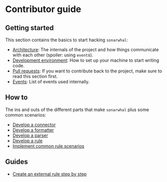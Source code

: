 # Contributor guide

## Getting started

This section contains the basics to start hacking `sonarwhal`:

* [Architecture](./getting-started/architecture.md): The internals of the
  project and how things communicate with each other (spoiler: using `event`s).
* [Development environment](./getting-started/development-environment.md): How
  to set up your machine to start writing code.
* [Pull requests](./getting-started/pull-requests.md): If you want to
  contribute back to the project, make sure to read this section first.
* [Events](./getting-started/events.md): List of events used internally.

## How to

The ins and outs of the different parts that make `sonarwhal` plus some common scenarios:

* [Develop a connector](./how-to/connector.md)
* [Develop a formatter](./how-to/formatter.md)
* [Develop a parser](./how-to/parser.md)
* [Develop a rule](./how-to/parser.md)
* [Implement common rule scenarios](./how-to/common-rule-scenarios.md)

## Guides

* [Create an external rule step by step](./guides/create-external-rule.md)
